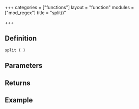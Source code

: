 +++
categories = ["functions"]
layout = "function"
modules = ["mod_regex"]
title = "split()"

+++

## Definition

    split ( )

## Parameters

## Returns

## Example
